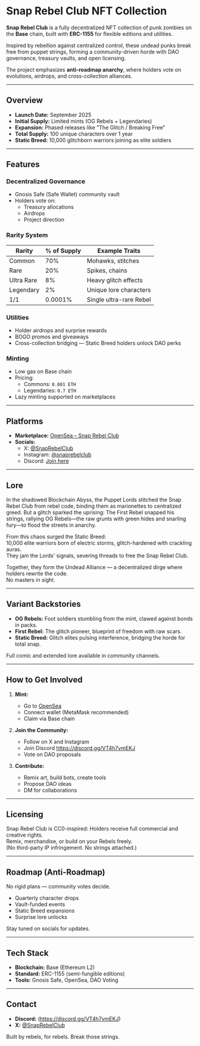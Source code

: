 # Snap Rebel Club NFT Collection

**Snap Rebel Club** is a fully decentralized NFT collection of punk zombies on the **Base** chain, built with **ERC-1155** for flexible editions and utilities.

Inspired by rebellion against centralized control, these undead punks break free from puppet strings, forming a community-driven horde with DAO governance, treasury vaults, and open licensing.

The project emphasizes **anti-roadmap anarchy**, where holders vote on evolutions, airdrops, and cross-collection alliances.

---

## Overview

- **Launch Date:** September 2025  
- **Initial Supply:** Limited mints (OG Rebels + Legendaries)  
- **Expansion:** Phased releases like "The Glitch / Breaking Free"  
- **Total Supply:** 100 unique characters over 1 year  
- **Static Breed:** 10,000 glitchborn warriors joining as elite soldiers  

---

## Features

### Decentralized Governance  
- Gnosis Safe (Safe Wallet) community vault  
- Holders vote on:  
  - Treasury allocations  
  - Airdrops  
  - Project direction  

### Rarity System  
| Rarity        | % of Supply | Example Traits               |
|---------------|------------|-----------------------------|
| Common        | 70%        | Mohawks, stitches           |
| Rare          | 20%        | Spikes, chains              |
| Ultra Rare    | 8%         | Heavy glitch effects        |
| Legendary     | 2%         | Unique lore characters      |
| 1/1           | 0.0001%    | Single ultra-rare Rebel     |

### Utilities  
- Holder airdrops and surprise rewards  
- BOGO promos and giveaways  
- Cross-collection bridging — Static Breed holders unlock DAO perks  

### Minting  
- Low gas on Base chain  
- Pricing:  
  - Commons: `0.001 ETH`  
  - Legendaries: `0.7 ETH`  
- Lazy minting supported on marketplaces  

---

## Platforms  

- **Marketplace:** [OpenSea – Snap Rebel Club](#)  
- **Socials:**  
  - X: [@SnapRebelClub](https://x.com/SnapRebelClub)  
  - Instagram: [@snaprebelclub](https://instagram.com/snaprebelclub)  
  - Discord: [Join here](https://discord.gg/VT4h7vmEKJ)  

---

## Lore

In the shadowed Blockchain Abyss, the Puppet Lords stitched the Snap Rebel Club from rebel code, binding them as marionettes to centralized greed. But a glitch sparked the uprising: The First Rebel snapped his strings, rallying OG Rebels—the raw grunts with green hides and snarling fury—to flood the streets in anarchy.

From this chaos surged the Static Breed:  
10,000 elite warriors born of electric storms, glitch-hardened with crackling auras.  
They jam the Lords' signals, severing threads to free the Snap Rebel Club.  

Together, they form the Undead Alliance — a decentralized dirge where holders rewrite the code.  
No masters in sight.

---

## Variant Backstories

- **OG Rebels:** Foot soldiers stumbling from the mint, clawed against bonds in packs.  
- **First Rebel:** The glitch pioneer, blueprint of freedom with raw scars.  
- **Static Breed:** Glitch elites pulsing interference, bridging the horde for total snap.  

Full comic and extended lore available in community channels.

---

## How to Get Involved

1. **Mint:**  
   - Go to [OpenSea](#)  
   - Connect wallet (MetaMask recommended)  
   - Claim via Base chain  

2. **Join the Community:**  
   - Follow on X and Instagram  
   - Join Discord https://discord.gg/VT4h7vmEKJ 
   - Vote on DAO proposals  

3. **Contribute:**  
   - Remix art, build bots, create tools  
   - Propose DAO ideas  
   - DM for collaborations  

---

## Licensing  

Snap Rebel Club is CC0-inspired: Holders receive full commercial and creative rights.  
Remix, merchandise, or build on your Rebels freely.  
(No third-party IP infringement. No strings attached.)

---

## Roadmap (Anti-Roadmap)

No rigid plans — community votes decide.

- Quarterly character drops  
- Vault-funded events  
- Static Breed expansions  
- Surprise lore unlocks  

Stay tuned on socials for updates.

---

## Tech Stack

- **Blockchain:** Base (Ethereum L2)  
- **Standard:** ERC-1155 (semi-fungible editions)  
- **Tools:** Gnosis Safe, OpenSea, DAO Voting  

---

## Contact  

- **Discord:** (https://discord.gg/VT4h7vmEKJ)  
- **X:** [@SnapRebelClub](https://x.com/SnapRebelClub)  

Built by rebels, for rebels. Break those strings.